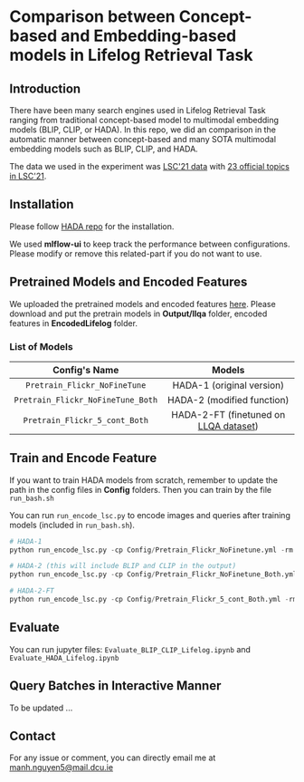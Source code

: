 # Comparison between Concept-based and Embedding-based models in Lifelog Retrieval Task

## Introduction
There have been many search engines used in Lifelog Retrieval Task ranging from traditional concept-based model to multimodal embedding models (BLIP, CLIP, or HADA). In this repo, we did an comparison in the automatic manner between concept-based and many SOTA multimodal embedding models such as BLIP, CLIP, and HADA.

The data we used in the experiment was [LSC'21 data](http://lifelogsearch.org/lsc/2021/) with [23 official topics in LSC'21](http://lifelogsearch.org/lsc/resources/lsc21-topics-qrels-shared.txt).

## Installation
Please follow [HADA repo](https://github.com/m2man/HADA-LAVIS) for the installation.

We used **mlflow-ui** to keep track the performance between configurations. Please modify or remove this related-part if you do not want to use.

## Pretrained Models and Encoded Features
We uploaded the pretrained models and encoded features [here](https://drive.google.com/drive/folders/17tajfdA0TofKL0ohV7qZnu3JN4Tt0f4B?usp=share_link). Please download and put the pretrain models in **Output/llqa** folder, encoded features in **EncodedLifelog** folder.

### List of Models
| Config's Name | Models |
| :---: | :---: |
| `Pretrain_Flickr_NoFineTune` | HADA-1 (original version)|
| `Pretrain_Flickr_NoFineTune_Both` | HADA-2 (modified function)|
| `Pretrain_Flickr_5_cont_Both` | HADA-2-FT (finetuned on [LLQA dataset](https://link.springer.com/chapter/10.1007/978-3-030-98358-1_18))|

## Train and Encode Feature
If you want to train HADA models from scratch, remember to update the path in the config files in **Config** folders. Then you can train by the file `run_bash.sh`

You can run `run_encode_lsc.py` to encode images and queries after training models (included in `run_bash.sh`).
```python
# HADA-1 
python run_encode_lsc.py -cp Config/Pretrain_Flickr_NoFinetune.yml -rm both

# HADA-2 (this will include BLIP and CLIP in the output)
python run_encode_lsc.py -cp Config/Pretrain_Flickr_NoFinetune_Both.yml -rm both

# HADA-2-FT
python run_encode_lsc.py -cp Config/Pretrain_Flickr_5_cont_Both.yml -rm both
```

## Evaluate
You can run jupyter files: `Evaluate_BLIP_CLIP_Lifelog.ipynb` and `Evaluate_HADA_Lifelog.ipynb`

## Query Batches in Interactive Manner
To be updated ...

## Contact
For any issue or comment, you can directly email me at manh.nguyen5@mail.dcu.ie